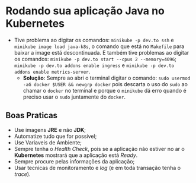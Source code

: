 # Rodando sua aplicação Java no Kubernetes

- Tive problema ao digitar os comandos: `minikube -p dev.to ssh` e `minikube image load java-k8s`, o comando que está no `Makefile` para baixar a image está descontinuada. E também tive problemas ao digitar os comandos: `minikube -p dev.to start --cpus 2 --memory=4096`; `minikube -p dev.to addons enable ingress` e `minikube -p dev.to addons enable metrics-server`.  
  - **Solução**: Sempre ao abri o terminal digitar o comando: `sudo usermod -aG docker $USER && newgrp docker` pois descarta o uso do `sudo` ao chamar o `docker` no terminal e porque o `minikube` dá erro quando é preciso usar o `sudo` juntamente do `docker`.

## Boas Praticas

- Use imagens  **JRE** e não **JDK**;
- Automatize tudo que for possivel;
-  Use Variaveis de Ambiente;
- Sempre tenha o *Health Check*, pois se a aplicação não estiver no ar o **Kubernetes** mostrará que a aplicação está *Ready*.
- Sempre procure pelas informações da aplicação;
- Usar tecnicas de monitoramento e *log* (e em toda transação tenha o *trace*).